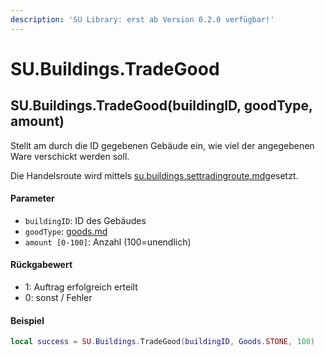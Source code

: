 ```yaml
---
description: 'SU Library: erst ab Version 0.2.0 verfügbar!'
---
```


# SU.Buildings.TradeGood

## SU.Buildings.TradeGood(buildingID, goodType, amount)

Stellt am durch die ID gegebenen Gebäude ein, wie viel der angegebenen Ware verschickt werden soll.

Die Handelsroute wird mittels [su.buildings.settradingroute.md](su.buildings.settradingroute.md "mention")gesetzt.

#### Parameter

* `buildingID`: ID des Gebäudes
* `goodType`: [goods.md](../../api-enums/goods.md "mention")
* `amount [0-100]`: Anzahl (100=unendlich)

#### Rückgabewert

* 1: Auftrag erfolgreich erteilt
* 0: sonst / Fehler

#### Beispiel

```lua
local success = SU.Buildings.TradeGood(buildingID, Goods.STONE, 100)
```
